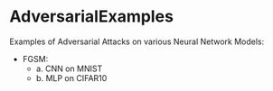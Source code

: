 # AdversarialExamples

Examples of Adversarial Attacks on various Neural Network Models:  
-  FGSM:
    - a. CNN on MNIST  
    - b. MLP on CIFAR10  
